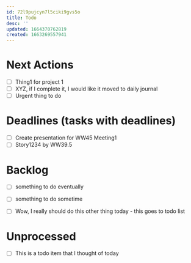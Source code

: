 ```yaml
---
id: 72l9pujcyn7l5ciki9gvs5o
title: Todo
desc: ''
updated: 1664370762819
created: 1663269557941
---
```


# Next Actions 
- [ ] Thing1 for project 1
- [ ] XYZ, if I complete it, I would like it moved to daily journal
- [ ] Urgent thing to do

# Deadlines (tasks with deadlines)
- [ ] Create presentation for WW45 Meeting1
- [ ] Story1234 by WW39.5

# Backlog
- [ ] something to do eventually
- [ ] something to do sometime

- [ ] Wow, I really should do this other thing today - this goes to todo list


# Unprocessed

* [ ] This is a todo item that I thought of today